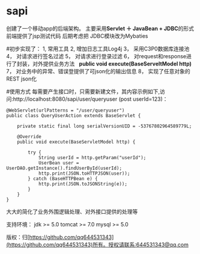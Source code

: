 # sapi
创建了一个移动app的后端架构。
主要采用**Servlet ＋ JavaBean + JDBC**的形式
前端提供了jsp测试代码
后期考虑把 JDBC模块改为Mybaties

#初步实现了：
1, 常用工具
2, 增加日志工具Log4j
3， 采用C3P0数据库连接池
4， 对请求进行签名过滤
5， 对请求进行登录过滤
6， 对request和response进行了封装，对外提供业务方法
&nbsp;&nbsp;**public void execute(BaseServeltModel http)**
7， 对业务中的异常、错误登提供了可json化的输出信息
8， 实现了任意对象的REST json化

#使用方式
每需要产生接口时，只需要新建文件，其内容示例如下,访问:http://localhost:8080/sapi/user/queryuser (post userId=123)：


```
@WebServlet(urlPatterns = "/user/queryuser")
public class QueryUserAction extends BaseServlet {

	private static final long serialVersionUID = -53767802964589779L;

	@Override
	public void execute(BaseServletModel http) {

		try {
			String userId = http.getParam("userId");
			UserBean user = UserDAO.getInstance().findUserById(userId);
			http.print(JSON.toHTTPJSON(user));
		} catch (BaseHTTPBean e) {
			http.print(JSON.toJSONString(e));
		}
	}
}
```

大大的简化了业务外围逻辑处理、对外接口提供的处理等

支持环境：
jdk >= 5.0
tomcat >= 7.0
mysql >= 5.0

版权：归[https://github.com/qq644531343](https://github.com/qq644531343)所有。授权请联系:644531343@qq.com


